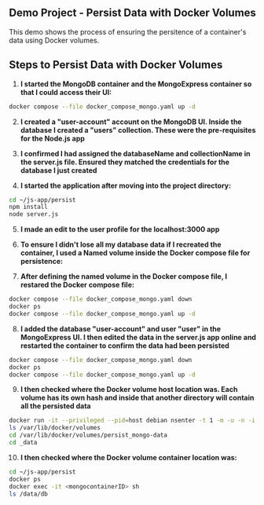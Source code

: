## Demo Project - Persist Data with Docker Volumes

This demo shows the process of ensuring the persitence of a container's data using Docker volumes.

## Steps to Persist Data with Docker Volumes

1. **I started the MongoDB container and the MongoExpress container so that I could access their UI:**

```bash
docker compose --file docker_compose_mongo.yaml up -d
```

2. **I created a "user-account" account on the MongoDB UI. Inside the database I created a "users" collection. These were the pre-requisites for the Node.js app**

3. **I confirmed I had assigned the databaseName and collectionName in the server.js file. Ensured they matched the credentials for the database I just created**

4. **I started the application after moving into the project directory:**

```bash
cd ~/js-app/persist
npm install
node server.js
```

5. **I made an edit to the user profile for the localhost:3000 app**

6. **To ensure I didn't lose all my database data if I recreated the container, I used a Named volume inside the Docker compose file for persistence:**

7. **After defining the named volume in the Docker compose file, I restared the Docker compose file:**

```bash
docker compose --file docker_compose_mongo.yaml down
docker ps
docker compose --file docker_compose_mongo.yaml up -d
```

8. **I added the database "user-account" and user "user" in the MongoExpress UI. I then edited the data in the server.js app online and restarted the container to confirm the data had been persisted**

```bash
docker compose --file docker_compose_mongo.yaml down
docker ps
docker compose --file docker_compose_mongo.yaml up -d
```

9. **I then checked where the Docker volume host location was. Each volume has its own hash and inside that another directory will contain all the persisted data**

```bash
docker run -it --privileged --pid=host debian nsenter -t 1 -m -u -n -i sh
ls /var/lib/docker/volumes
cd /var/lib/docker/volumes/persist_mongo-data
cd _data
```

10. **I then checked where the Docker volume container location was:**

```bash
cd ~/js-app/persist
docker ps
docker exec -it <mongocontainerID> sh
ls /data/db
```
